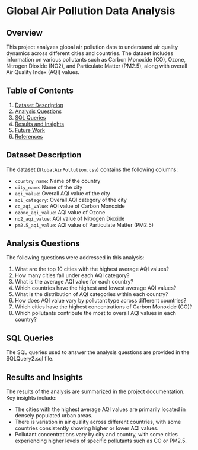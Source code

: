 # Global Air Pollution Data Analysis

## Overview

This project analyzes global air pollution data to understand air quality dynamics across different cities and countries. The dataset includes information on various pollutants such as Carbon Monoxide (CO), Ozone, Nitrogen Dioxide (NO2), and Particulate Matter (PM2.5), along with overall Air Quality Index (AQI) values.

## Table of Contents

1. [Dataset Description](#dataset-description)
2. [Analysis Questions](#analysis-questions)
3. [SQL Queries](#sql-queries)
4. [Results and Insights](#results-and-insights)
5. [Future Work](#future-work)
6. [References](#references)

## Dataset Description

The dataset (`GlobalAirPollution.csv`) contains the following columns:

- `country_name`: Name of the country
- `city_name`: Name of the city
- `aqi_value`: Overall AQI value of the city
- `aqi_category`: Overall AQI category of the city
- `co_aqi_value`: AQI value of Carbon Monoxide
- `ozone_aqi_value`: AQI value of Ozone
- `no2_aqi_value`: AQI value of Nitrogen Dioxide
- `pm2.5_aqi_value`: AQI value of Particulate Matter (PM2.5)

## Analysis Questions

The following questions were addressed in this analysis:

1. What are the top 10 cities with the highest average AQI values?
2. How many cities fall under each AQI category?
3. What is the average AQI value for each country?
4. Which countries have the highest and lowest average AQI values?
5. What is the distribution of AQI categories within each country?
6. How does AQI value vary by pollutant type across different countries?
7. Which cities have the highest concentrations of Carbon Monoxide (CO)?
8. Which pollutants contribute the most to overall AQI values in each country?

## SQL Queries

The SQL queries used to answer the analysis questions are provided in the SQLQuery2.sql file.

## Results and Insights

The results of the analysis are summarized in the project documentation. Key insights include:
- The cities with the highest average AQI values are primarily located in densely populated urban areas.
- There is variation in air quality across different countries, with some countries consistently showing higher or lower AQI values.
- Pollutant concentrations vary by city and country, with some cities experiencing higher levels of specific pollutants such as CO or PM2.5.


